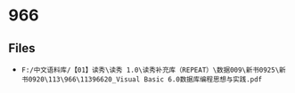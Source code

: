 # 966

## Files

- `F:/中文语料库/【01】读秀\读秀 1.0\读秀补充库（REPEAT）\数据009\新书0925\新书0920\113\966\11396620_Visual Basic 6.0数据库编程思想与实践.pdf`
